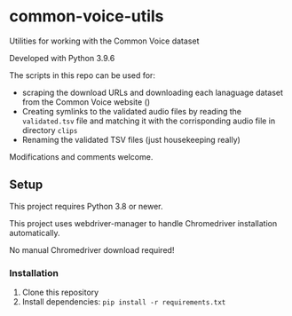 # common-voice-utils
Utilities for working with the Common Voice dataset

Developed with Python 3.9.6

The scripts in this repo can be used for:
* scraping the download URLs and downloading each lanaguage dataset from the Common Voice website ()
* Creating symlinks to the validated audio files by reading the `validated.tsv` file and matching it with the corrisponding audio file in directory `clips`
* Renaming the validated TSV files (just housekeeping really)

Modifications and comments welcome.

## Setup
This project requires Python 3.8 or newer.

This project uses webdriver-manager to handle Chromedriver installation automatically.

No manual Chromedriver download required!

### Installation
1. Clone this repository
2. Install dependencies: `pip install -r requirements.txt`
